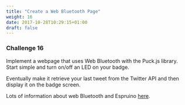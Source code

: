 ```yaml
---
title: "Create a Web Bluetooth Page"
weight: 16
date: 2017-10-28T10:29:15+01:00
draft: false
---
```

### Challenge 16

Implement a webpage that uses Web Bluetooth with the Puck.js library. Start simple and turn on/off an LED on your badge.

Eventually make it retrieve your last tweet from the Twitter API and then display it on the badge screen.

Lots of information about web Bluetooth and Espruino [here](https://www.espruino.com/Puck.js+Web+Bluetooth).
